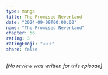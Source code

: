 ```yaml
---
type: manga
title: The Promised Neverland
date: "2024-09-09T00:00:00"
name: "The Promised Neverland"
chapter: 56
rating: 3
ratingEmoji: "⭐️⭐️⭐️"
share: false
---
```


_[No review was written for this episode]_